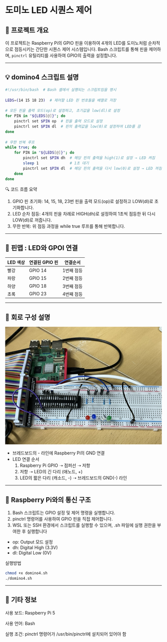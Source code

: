 # 도미노 LED 시퀀스 제어

## 📝 프로젝트 개요
이 프로젝트는 Raspberry Pi의 GPIO 핀을 이용하여 4개의 LED를 도미노처럼 순차적으로 점등시키는 간단한 시퀀스 제어 시스템입니다. Bash 스크립트를 통해 핀을 제어하며, `pinctrl` 유틸리티를 사용하여 GPIO의 출력을 설정합니다.

---

## 💡 domino4 스크립트 설명

```bash
#!/usr/bin/bash  # Bash 셸에서 실행되는 스크립트임을 명시

LEDS=(14 15 18 23)  # 제어할 LED 핀 번호들을 배열로 저장

# 모든 핀을 출력 모드(op)로 설정하고, 초기값을 low(dl)로 설정
for PIN in "${LEDS[@]}"; do
	pinctrl set $PIN op  # 핀을 출력 모드로 설정
	pinctrl set $PIN dl  # 핀의 출력값을 low(0)로 설정하여 LED를 끔
done

# 무한 반복 루프
while true; do
	for PIN in "${LEDS[@]}"; do
		pinctrl set $PIN dh  # 해당 핀의 출력을 high(1)로 설정 → LED 켜짐
		sleep 1              # 1초 대기
		pinctrl set $PIN dl  # 해당 핀의 출력을 다시 low(0)로 설정 → LED 꺼짐
	done
done
```
🔍 코드 흐름 요약
1. GPIO 핀 초기화: 14, 15, 18, 23번 핀을 출력 모드(op)로 설정하고 LOW(dl)로 초기화합니다.
2. LED 순차 점등: 4개의 핀을 차례로 HIGH(dh)로 설정하여 1초씩 점등한 뒤 다시 LOW(dl)로 꺼줍니다.
3. 무한 반복: 위 점등 과정을 while true 루프를 통해 반복합니다.

---

## 🧩 핀맵 : LED와 GPOI 연결

| LED 색상 | 연결된 GPIO 핀 | 연결순서
|----------|----------------|---------
| 빨강     | GPIO 14        | 1번째 점등
| 파랑     | GPIO 15        | 2번째 점등
| 하양     | GPIO 18        | 3번째 점등
| 초록     | GPIO 23        | 4번째 점등

---
## 🔌 회로 구성 설명
![회로 사진](../figure/회로.jpg)

- 브레드보드의 - 라인에 Raspberry Pi의 GND 연결
- LED 연결 순서
  1. Raspberry Pi GPIO ➝ 점퍼선 ➝ 저항 
  2. 저항 ➝ LED의 긴 다리 (애노드, +)
  3. LED의 짧은 다리 (캐소드, -) ➝ 브레드보드의 GND(-) 라인

---
## 🔄 Raspberry Pi와의 통신 구조
1. Bash 스크립트는 GPIO 설정 및 제어 명령을 실행합니다.
2. pinctrl 명령어를 사용하여 GPIO 핀을 직접 제어합니다.
3. WSL 또는 SSH 환경에서 스크립트를 실행할 수 있으며, .sh 파일에 실행 권한을 부여한 후 실행합니다
- op: Output 모드 설정
- dh: Digital High (3.3V)
- dl: Digital Low (0V)

실행방법
```bash
chmod +x domino4.sh
./domino4.sh
```

---
## 📎 기타 정보
사용 보드: Raspberry Pi 5

사용 언어: Bash

실행 조건: pinctrl 명령어가 /usr/bin/pinctrl에 설치되어 있어야 함
